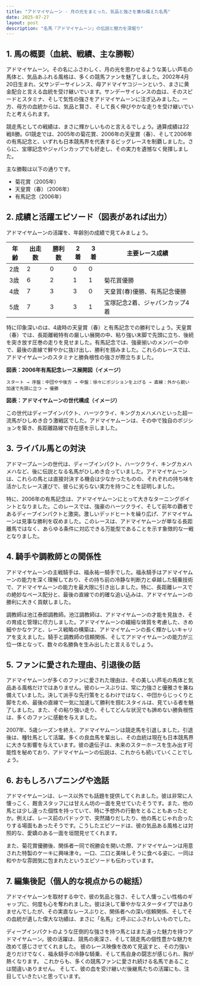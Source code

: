 ```yaml
---
title: "アドマイヤムーン - 月の光をまとった、気品と強さを兼ね備えた名馬"
date: 2025-07-27
layout: post
description: "名馬『アドマイヤムーン』の伝説と魅力を深堀り"
---
```


## 1. 馬の概要（血統、戦績、主な勝鞍）

アドマイヤムーン。その名にふさわしく、月の光を思わせるような美しい芦毛の馬体と、気品あふれる風格は、多くの競馬ファンを魅了しました。2002年4月20日生まれ、父サンデーサイレンス、母アドマイヤコジーンという、まさに黄金配合と言える血統を受け継いでいます。サンデーサイレンスの血は、そのスピードとスタミナ、そして気性の強さをアドマイヤムーンに注ぎ込みました。一方、母方の血統からは、気品と賢さ、そして長く伸びやかな走りを受け継いでいたと考えられます。

競走馬としての戦績は、まさに輝かしいものと言えるでしょう。通算成績は22戦8勝。G1競走では、2005年の菊花賞、2006年の天皇賞（春）、そして2006年の有馬記念と、いずれも日本競馬界を代表するビッグレースを制覇しました。さらに、宝塚記念やジャパンカップでも好走し、その実力を遺憾なく発揮しました。

主な勝鞍は以下の通りです。

* 菊花賞（2005年）
* 天皇賞（春）（2006年）
* 有馬記念（2006年）


## 2. 成績と活躍エピソード（図表があれば出力）

アドマイヤムーンの活躍を、年齢別の成績で見てみましょう。

| 年齢 | 出走数 | 勝利数 | 2着 | 3着 | 主要レース成績 |
|---|---|---|---|---|---|
| 2歳 | 2 | 0 | 0 | 0 |  |
| 3歳 | 6 | 2 | 1 | 1 | 菊花賞優勝 |
| 4歳 | 7 | 3 | 3 | 0 | 天皇賞(春)優勝、有馬記念優勝 |
| 5歳 | 7 | 3 | 3 | 1 | 宝塚記念2着、ジャパンカップ4着 |


特に印象深いのは、4歳時の天皇賞（春）と有馬記念での勝利でしょう。天皇賞（春）では、長距離戦特有の厳しい展開の中、粘り強い末脚で先頭に立ち、後続を突き放す圧巻の走りを見せました。有馬記念では、強豪揃いのメンバーの中で、最後の直線で鮮やかに抜け出し、勝利を掴みました。これらのレースでは、アドマイヤムーンのスタミナと勝負根性の強さが際立ちました。

**図表：2006年有馬記念レース展開図（イメージ）**

```
スタート → 序盤：中団やや後方 → 中盤：徐々にポジションを上げる → 直線：外から鋭い加速で先頭に立つ → 優勝
```

**図表：アドマイヤムーンの世代構成（イメージ）**

この世代はディープインパクト、ハーツクライ、キングカメハメハといった超一流馬がひしめき合う激戦区でした。アドマイヤムーンは、その中で独自のポジションを築き、長距離路線で存在感を示しました。


## 3. ライバル馬との対決

アドマープムーンの世代は、ディープインパクト、ハーツクライ、キングカメハメハなど、後に伝説となる名馬がひしめき合っていました。アドマイヤムーンは、これらの馬とは直接対決する機会は少なかったものの、それぞれの持ち味を活かしたレース運びで、彼らに劣らない実力を持つことを証明しました。

特に、2006年の有馬記念は、アドマイヤムーンにとって大きなターニングポイントとなりました。このレースでは、強豪のハーツクライ、そして前年の覇者であるディープインパクトと激突。激しいデッドヒートを繰り広げ、アドマイヤムーンは見事な勝利を収めました。このレースは、アドマイヤムーンが単なる長距離馬ではなく、あらゆる条件に対応できる万能型であることを示す象徴的な一戦となりました。


## 4. 騎手や調教師との関係性

アドマイヤムーンの主戦騎手は、福永祐一騎手でした。福永騎手はアドマイヤムーンの能力を深く理解しており、その持ち前の冷静な判断力と卓越した騎乗技術で、アドマイヤムーンの能力を最大限に引き出しました。特に、長距離レースでの絶妙なペース配分と、最後の直線での的確な追い込みは、アドマイヤムーンの勝利に大きく貢献しました。

調教師は池江泰郎調教師。池江調教師は、アドマイヤムーンの才能を見抜き、その育成と管理に尽力しました。アドマイヤムーンの繊細な体質を考慮した、きめ細やかなケアと、レース戦略の構築は、アドマイヤムーンの長く輝かしいキャリアを支えました。騎手と調教師の信頼関係、そしてアドマイヤムーンの能力が三位一体となって、数々の名勝負を生み出したと言えるでしょう。


## 5. ファンに愛された理由、引退後の話

アドマイヤムーンが多くのファンに愛された理由は、その美しい芦毛の馬体と気品ある風格だけではありません。彼のレースぶりは、常に力強さと優雅さを兼ね備えていました。決して派手な先行策をとるわけではなく、中団からじっくりと脚をため、最後の直線で一気に加速して勝利を掴むスタイルは、見ている者を魅了しました。また、その粘り強い走り、そしてどんな状況でも諦めない勝負根性は、多くのファンに感動を与えました。

2007年、5歳シーズンを終え、アドマイヤムーンは競走馬を引退しました。引退後は、種牡馬として活躍。多くの良血馬を輩出し、その血統は現在も日本競馬界に大きな影響を与えています。彼の遺伝子は、未来のスターホースを生み出す可能性を秘めており、アドマイヤムーンの伝説は、これからも続いていくことでしょう。


## 6. おもしろハプニングや逸話

アドマイヤムーンは、レース以外でも話題を提供してくれました。彼は非常に人懐っこく、厩舎スタッフには甘えん坊の一面を見せていたそうです。また、他の馬とは少し違った個性を持っていて、時に予想外の行動をとることもあったとか。例えば、レース前のパドックで、突然踊りだしたり、他の馬とじゃれ合ったりする場面もあったそうです。こうしたエピソードは、彼の気品ある風格とは対照的な、愛嬌のある一面を垣間見せてくれます。

また、菊花賞優勝後、関係者一同で祝勝会を開いた際、アドマイヤムーンは用意された特製のケーキに興味津々。一口、二口と美味しそうに食べる姿に、一同は和やかな雰囲気に包まれたというエピソードも伝わっています。


## 7. 編集後記（個人的な視点からの総括）

アドマイヤムーンを取材する中で、彼の気品と強さ、そして人懐っこい性格のギャップに、何度も心を奪われました。彼は決して華やかなスタータイプではありませんでしたが、その実直なレースぶりと、関係者への深い信頼関係、そしてその血統が遺した偉大な功績は、まさに「名馬」と呼ぶにふさわしいものでした。

ディープインパクトのような圧倒的な強さを持つ馬とはまた違った魅力を持つアドマイヤムーン。彼の活躍は、競馬の奥深さ、そして競走馬の個性豊かな魅力を改めて感じさせてくれました。  彼のレース映像を改めて見返すと、その力強い走りだけでなく、福永騎手の冷静な騎乗、そして馬自身の闘志が感じられ、胸が熱くなります。  これからも、多くの競馬ファンに愛され続ける名馬であることは間違いありません。  そして、彼の血を受け継いだ後継馬たちの活躍にも、注目していきたいと思っています。
